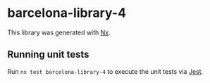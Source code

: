 # barcelona-library-4

This library was generated with [Nx](https://nx.dev).

## Running unit tests

Run `nx test barcelona-library-4` to execute the unit tests via [Jest](https://jestjs.io).
